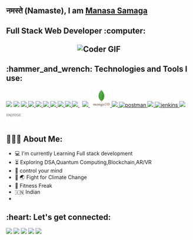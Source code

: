 ## नमस्ते (Namaste), I am [Manasa Samaga](https://github.com/manasasamaga)
<h2 align="left">
 <abc>
   Full Stack Web Developer :computer:<br>
  <br>
    <center><img src="https://media.giphy.com/media/L1R1tvI9svkIWwpVYr/giphy.gif" alt="Coder GIF" width="500"></center>
 </abc>
</h2> 
<h2 align="left">:hammer_and_wrench: Technologies and Tools I use:</h2>
<p align="left">
    <img src="https://img.icons8.com/color/48/000000/c-plus-plus-logo.png"/>
    <img src="https://img.icons8.com/color/48/000000/react-native.png"/> 
    <a href="https://reactjs.org/" target="_blank"> <img src="https://img.icons8.com/color/48/000000/react-native.png"/> </a>
    <a href="https://reactjs.org/" target="_blank"> <img src="https://img.icons8.com/color/48/000000/react-native.png"/> </a>
    <a href="https://developer.mozilla.org/en-US/docs/Web/JavaScript" target="_blank"> <img src="https://img.icons8.com/color/48/000000/javascript.png"/> </a> 
    <a href="https://www.w3.org/html/" target="_blank"> <img src="https://img.icons8.com/color/48/000000/html-5.png"/> </a> 
    <a href="https://www.w3schools.com/css/" target="_blank"> <img src="https://img.icons8.com/color/48/000000/css3.png"/> </a> 
    <a href="https://getbootstrap.com" target="_blank"> <img src="https://img.icons8.com/color/48/000000/bootstrap.png"/> </a> 
    <a href="https://www.python.org" target="_blank"> <img src="https://img.icons8.com/color/48/000000/python.png"/> </a> 
    <a style="padding-right:8px;" href="https://nodejs.org" target="_blank"> <img src="https://img.icons8.com/color/48/000000/nodejs.png"/> </a> 
    <a style="padding-right:8px;" href="https://www.mysql.com/" target="_blank"> <img src="https://img.icons8.com/fluent/50/000000/mysql-logo.png"/> </a>
    <a href="https://www.mongodb.com/" target="_blank"> <img src="https://raw.githubusercontent.com/devicons/devicon/master/icons/mongodb/mongodb-original-wordmark.svg" alt="mongodb" width="48" height="48"/> </a> 
    <a href="https://firebase.google.com/" target="_blank"> <img src="https://img.icons8.com/color/48/000000/firebase.png"/> </a> 
    <a href="https://postman.com" target="_blank"> <img src="https://www.vectorlogo.zone/logos/getpostman/getpostman-icon.svg" alt="postman" width="45" height="45"/> </a>   
    <a href="https://git-scm.com/" target="_blank"> <img src="https://img.icons8.com/color/48/000000/git.png"/> </a> 
    <a href="https://www.jenkins.io" target="_blank"> <img src="https://www.vectorlogo.zone/logos/jenkins/jenkins-icon.svg" alt="jenkins" width="48" height="48"/> </a> 
    <a href="https://redux.js.org" target="_blank"> <img src="https://img.icons8.com/color/48/000000/redux.png"/> </a>
    <a href="https://expressjs.com" target="_blank"> <img src="https://raw.githubusercontent.com/devicons/devicon/master/icons/express/express-original-wordmark.svg" alt="express" width="40" height="40"/> </a>
</p>

<h2 align="left">👨🏻‍💻 About Me:</h2>

- :computer: I'm currently Learning Full stack development
- :hourglass_flowing_sand:  Exploring DSA,Quantum Computing,Blockchain,AR/VR 
- 🧠 control your mind
- 🌳 🌏 Fight for Climate Change
- 🏃 Fitness Freak
- 🇮🇳 Indian 
- 



<h2 align="left">:heart: Let's get connected:</h2>

<p align="left">

<a href = "https://www.linkedin.com/in/manasasamaga/"><img src="https://img.icons8.com/fluent/48/000000/linkedin.png"/></a>
<a href = "https://twitter.com/ManasaSamaga"><img src="https://img.icons8.com/fluent/48/000000/twitter.png"/></a>
<a href = "https://www.instagram.com/manasa.samaga/"><img src="https://img.icons8.com/fluent/48/000000/instagram-new.png"/></a>
 <a href = "https://www.facebook.com/manasasb"><img src="https://img.icons8.com/fluent/48/000000/facebook.png"/></a>
<a href = "https://www.youtube.com/channel/UC-P3qeKxkXZg7o0bqG9wyeA"><img src="https://img.icons8.com/color/48/000000/youtube-play.png"/></a>
 

